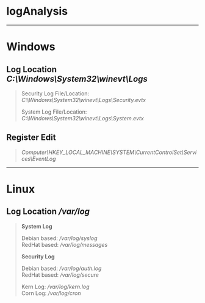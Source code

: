 # logAnalysis
***
# Windows

  ## Log Location *C:\Windows\System32\winevt\Logs*
  > Security Log File/Location: *C:\Windows\System32\winevt\Logs\Security.evtx*
  > 
  > System Log File/Location: *C:\Windows\System32\winevt\Logs\System.evtx*

  ## Register Edit
  > *Computer\HKEY_LOCAL_MACHINE\SYSTEM\CurrentControlSet\Services\EventLog*
  
***
# Linux

  ## Log Location */var/log*
  > **System Log**   
  > 
  > Debian based: */var/log/syslog* <br>
  > RedHat based: */var/log/messages*
  >
  > **Security Log**
  > 
  > Debian based: */var/log/auth.log* <br>
  > RedHat based: */var/log/secure*
  >
  > Kern Log: */var/log/kern.log* <br>
  > Corn Log: */var/log/cron* <br>
  
